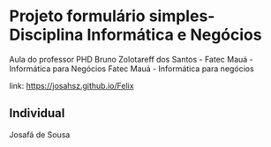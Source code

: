# Projeto formulário simples- Disciplina Informática e Negócios

Aula do professor PHD Bruno Zolotareff dos Santos - Fatec Mauá - Informática para Negócios <brbr>
Fatec Mauá - Informática para negócios

link: https://josahsz.github.io/Felix


## Individual
Josafá de Sousa
